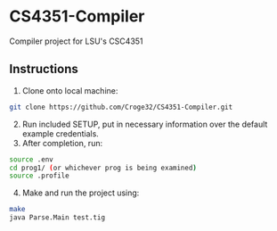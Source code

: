 # CS4351-Compiler
Compiler project for LSU's CSC4351

## Instructions
1. Clone onto local machine: 
````bash
git clone https://github.com/Croge32/CS4351-Compiler.git
````
2. Run included SETUP, put in necessary information over the default example credentials.
3. After completion, run:
````bash
source .env
cd prog1/ (or whichever prog is being examined)
source .profile
````
4. Make and run the project using:
````bash
make
java Parse.Main test.tig
````


